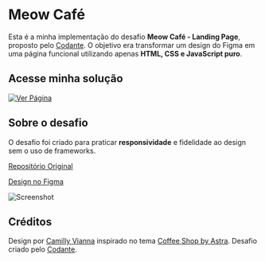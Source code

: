# Meow Café

Esta é a minha implementação do desafio **Meow Café - Landing Page**, proposto pelo [Codante](https://codante.io). O objetivo era transformar um design do Figma em uma página funcional utilizando apenas **HTML, CSS e JavaScript puro**.

## Acesse minha solução

[![Ver Página](https://img.shields.io/badge/GitHub%20Pages-Live%20Preview-blue?style=for-the-badge)](https://amadeonsilveira.github.io/mp-landing-page-meow-cafe/)

## Sobre o desafio

O desafio foi criado para praticar **responsividade** e fidelidade ao design sem o uso de frameworks.

[Repositório Original](https://github.com/codante-io/mp-landing-page-meow-cafe)

[Design no Figma](https://www.figma.com/community/file/1279469125991371134)

![Screenshot](https://github.com/codante-io/mp-landing-page-meow-cafe/assets/6475893/e5625356-41ee-431c-b5b1-259c837cbf20)

## Créditos

Design por [Camilly Vianna]() inspirado no tema [Coffee Shop by Astra](https://wpastra.com/templates/coffee-shop-04/). Desafio criado pelo [Codante](https://codante.io).
